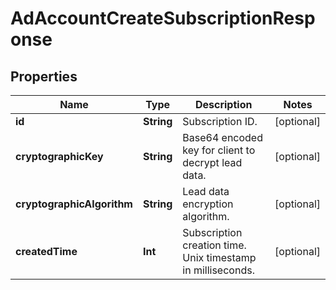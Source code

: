 

# AdAccountCreateSubscriptionResponse


## Properties

Name | Type | Description | Notes
------------ | ------------- | ------------- | -------------
**id** | **String** | Subscription ID. |  [optional]
**cryptographicKey** | **String** | Base64 encoded key for client to decrypt lead data. |  [optional]
**cryptographicAlgorithm** | **String** | Lead data encryption algorithm. |  [optional]
**createdTime** | **Int** | Subscription creation time. Unix timestamp in milliseconds. |  [optional]



